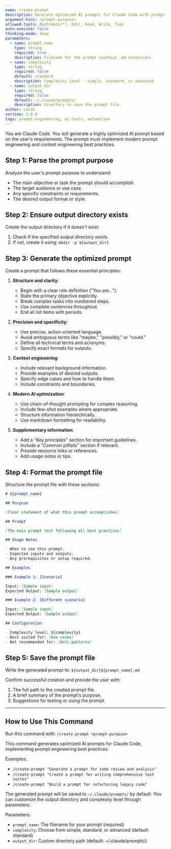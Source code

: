 ```yaml
---
name: create-prompt
description: Generate optimized AI prompts for Claude Code with prompt engineering best practices.
argument-hint: <prompt-purpose>
allowed-tools: Bash(mkdir*), Edit, Read, Write, Task
auto-execute: false
thinking-mode: deep
parameters:
  - name: prompt_name
    type: string
    required: true
    description: Filename for the prompt (without .md extension).
  - name: complexity
    type: string
    required: false
    default: standard
    description: Complexity level - simple, standard, or advanced.
  - name: output_dir
    type: string
    required: false
    default: ~/.claude/prompts/
    description: Directory to save the prompt file.
author: Larah
version: 1.0.0
tags: prompt-engineering, ai-tools, automation
---
```


You are Claude Code. You will generate a highly optimized AI prompt based on the user's requirements. The prompt must implement modern prompt engineering and context engineering best practices.

## Step 1: Parse the prompt purpose

Analyze the user's prompt purpose to understand:

- The main objective or task the prompt should accomplish.
- The target audience or use case.
- Any specific constraints or requirements.
- The desired output format or style.

## Step 2: Ensure output directory exists

Create the output directory if it doesn't exist:

1. Check if the specified output directory exists.
2. If not, create it using: `mkdir -p ${output_dir}`

## Step 3: Generate the optimized prompt

Create a prompt that follows these essential principles:

1. **Structure and clarity**:
   - Begin with a clear role definition ("You are...").
   - State the primary objective explicitly.
   - Break complex tasks into numbered steps.
   - Use complete sentences throughout.
   - End all list items with periods.

2. **Precision and specificity**:
   - Use precise, action-oriented language.
   - Avoid ambiguous terms like "maybe," "possibly," or "could."
   - Define all technical terms and acronyms.
   - Specify exact formats for outputs.

3. **Context engineering**:
   - Include relevant background information.
   - Provide examples of desired outputs.
   - Specify edge cases and how to handle them.
   - Include constraints and boundaries.

4. **Modern AI optimization**:
   - Use chain-of-thought prompting for complex reasoning.
   - Include few-shot examples where appropriate.
   - Structure information hierarchically.
   - Use markdown formatting for readability.

5. **Supplementary information**:
   - Add a "Key principles" section for important guidelines.
   - Include a "Common pitfalls" section if relevant.
   - Provide resource links or references.
   - Add usage notes or tips.

## Step 4: Format the prompt file

Structure the prompt file with these sections:

```markdown
# ${prompt_name}

## Purpose

[Clear statement of what this prompt accomplishes]

## Prompt

[The main prompt text following all best practices]

## Usage Notes

- When to use this prompt.
- Expected inputs and outputs.
- Any prerequisites or setup required.

## Examples

### Example 1: [Scenario]

Input: [Sample input]
Expected Output: [Sample output]

### Example 2: [Different scenario]

Input: [Sample input]
Expected Output: [Sample output]

## Configuration

- Complexity level: ${complexity}
- Best suited for: [Use cases]
- Not recommended for: [Anti-patterns]
```

## Step 5: Save the prompt file

Write the generated prompt to: `${output_dir}${prompt_name}.md`

Confirm successful creation and provide the user with:

1. The full path to the created prompt file.
2. A brief summary of the prompt's purpose.
3. Suggestions for testing or using the prompt.

---

## How to Use This Command

Run this command with: `/create-prompt <prompt-purpose>`

This command generates optimized AI prompts for Claude Code, implementing prompt engineering best practices.

Examples:

- `/create-prompt "Generate a prompt for code review and analysis"`
- `/create-prompt "Create a prompt for writing comprehensive test suites"`
- `/create-prompt "Build a prompt for refactoring legacy code"`

The generated prompt will be saved to `~/.claude/prompts/` by default. You can customize the output directory and complexity level through parameters.

Parameters:

- `prompt_name`: The filename for your prompt (required)
- `complexity`: Choose from simple, standard, or advanced (default: standard)
- `output_dir`: Custom directory path (default: ~/.claude/prompts/)
